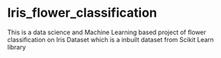 # Iris_flower_classification
This is a data science and Machine Learning based project of flower classification on Iris Dataset which is a inbuilt dataset from Scikit Learn library 
